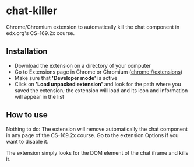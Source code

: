 chat-killer
===========

Chrome/Chromium extension to automatically kill the chat component in edx.org's CS-169.2x course.

## Installation

- Download the extension on a directory of your computer
- Go to Extensions page in Chrome or Chromium ([chrome://extensions](chrome://extensions))
- Make sure that **'Developer mode'** is active
- Click on **'Load unpacked extension'** and look for the path where you saved the extension; the extension will load and its icon and information will appear in the list

## How to use

Nothing to do: The extension will remove automatically the chat component in any page of the CS-169.2x course. Go to the extension Options if you want to disable it.

The extension simply looks for the DOM element of the chat iframe and kills it.
